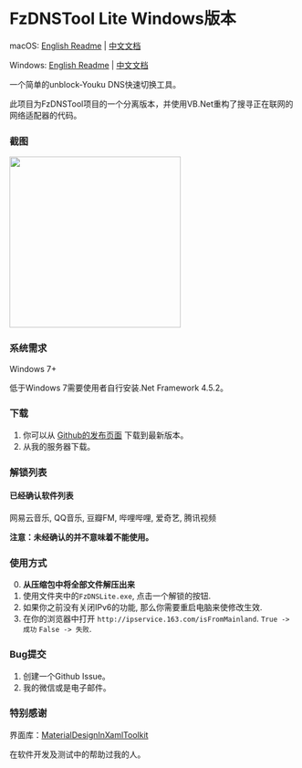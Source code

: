 # FzDNSTool Lite Windows版本
macOS: [English Readme](https://github.com/fang2hou/FzDNSTool-Lite/blob/macOS/ReadMe.md) | [中文文档](https://github.com/fang2hou/FzDNSTool-Lite/blob/macOS/ReadMe.zh_CN.md)

Windows: [English Readme](https://github.com/fang2hou/FzDNSTool-Lite/blob/Windows/ReadMe.md) | [中文文档](https://github.com/fang2hou/FzDNSTool-Lite/blob/Windows/ReadMe.zh_CN.md)

一个简单的unblock-Youku DNS快速切换工具。

此项目为FzDNSTool项目的一个分离版本，并使用VB.Net重构了搜寻正在联网的网络适配器的代码。

### 截图
<img src="https://cdn.rawgit.com/fang2hou/FzDNSTool-Lite/Windows/Screenshot/windows.ss.png" width="300px"/>

### 系统需求
Windows 7+

低于Windows 7需要使用者自行安装.Net Framework 4.5.2。
### 下载
1. 你可以从 [Github的发布页面](https://github.com/houshuu/FzDNSTool-Lite/releases) 下载到最新版本。
2. 从我的服务器下载。

### 解锁列表
#### 已经确认软件列表
网易云音乐, QQ音乐, 豆瓣FM, 哔哩哔哩, 爱奇艺, 腾讯视频

**注意：未经确认的并不意味着不能使用。**
### 使用方式
0. **从压缩包中将全部文件解压出来**
1. 使用文件夹中的`FzDNSLite.exe`, 点击一个解锁的按钮.
2. 如果你之前没有关闭IPv6的功能, 那么你需要重启电脑来使修改生效.
3. 在你的浏览器中打开 `http://ipservice.163.com/isFromMainland`.
 `True -> 成功` `False -> 失败`.

### Bug提交
1. 创建一个Github Issue。
2. 我的微信或是电子邮件。

### 特别感谢
界面库：[MaterialDesignInXamlToolkit](https://github.com/ButchersBoy/MaterialDesignInXamlToolkit)

在软件开发及测试中的帮助过我的人。
